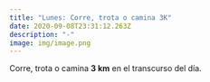 ```yaml
---
title: "Lunes: Corre, trota o camina 3K"
date: 2020-09-08T23:31:12.263Z
description: "-"
image: img/image.png
---
```

Corre, trota o camina **3 km** en el transcurso del día.